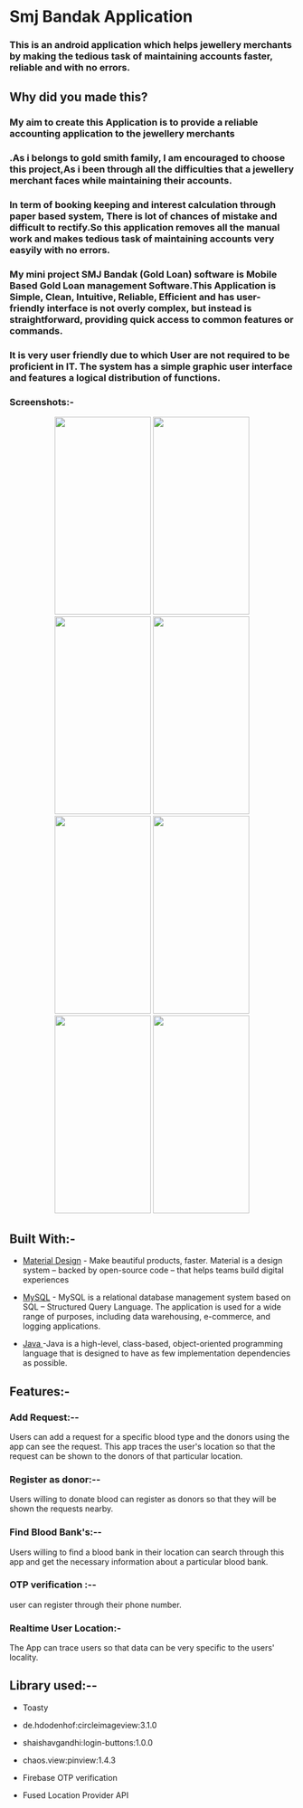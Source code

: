 # Smj Bandak Application


### This is an android application which helps jewellery merchants by making the tedious task of maintaining accounts faster, reliable and with no errors.

## Why did you made this?
### My aim to create this Application is to provide a reliable accounting application to the  jewellery merchants
### .As i belongs to gold smith family, I am encouraged to choose this project,As i been through all the difficulties that a jewellery merchant faces while maintaining their accounts. 
### In term of booking keeping and interest calculation through paper based system, There is lot of chances of mistake and difficult to rectify.So this application removes all the manual work and makes tedious task of maintaining accounts very easyily with no errors.
### My mini project SMJ Bandak (Gold Loan) software is  Mobile Based Gold Loan management Software.This Application  is Simple, Clean, Intuitive, Reliable, Efficient and has  user-friendly interface is not overly complex, but instead is straightforward, providing quick access to common features or commands.
### It is very user friendly due to which User are not required to be proficient in IT. The system has a simple graphic user interface and features a logical distribution of functions.

### Screenshots:-
<p align="center">

 <img src="https://user-images.githubusercontent.com/91082323/134227862-b5197f98-6052-48af-ad5c-72eac3c10c9d.jpg" width="170" height="350">
<img src="https://user-images.githubusercontent.com/91082323/134227917-b61967f8-5d8f-459a-9bdd-348cdc62ca63.jpg" width="170" height="350">
<img src="https://user-images.githubusercontent.com/91082323/134048197-49384eaf-fb33-4c78-8df8-46604030faa4.jpg" width="170" height="350">
<img src="https://user-images.githubusercontent.com/91082323/134048201-780a53b7-9969-428c-8770-d2491126712a.jpg" width="170" height="350">
<img src="https://user-images.githubusercontent.com/91082323/134048210-06fdf782-6a0e-439f-9048-088702b634dc.jpg" width="170" height="350">
<img src="https://user-images.githubusercontent.com/91082323/134048212-d2545388-ed5b-4ad7-b54b-6b1898773636.jpg" width="170" height="350">
<img src="https://user-images.githubusercontent.com/91082323/134048214-92714e1c-bada-48c0-9125-d4d92faaf89f.jpg" width="170" height="350">
<img src="https://user-images.githubusercontent.com/91082323/134054467-52bd3a15-3421-4972-a45c-efb4e41300ad.jpg" width="170" height="350">
</p>

## Built With:-

* [Material Design](https://material.io/) - Make beautiful products, faster. Material is a design system – backed by open-source code – that helps teams build digital experiences

* [MySQL](https://www.mysql.com/) - MySQL is a relational database management system based on SQL – Structured Query Language. The application is used for a wide range of purposes, including data warehousing, e-commerce, and logging applications.

* [Java ](https://www.java.com/en/)-Java is a high-level, class-based, object-oriented programming language that is designed to have as few implementation dependencies as possible.
## Features:-

### Add Request:--
Users can add a request for a specific blood type and the donors using the app can see the request.
This app traces the user's location so that the request can be shown to the donors of that particular location.

### Register as donor:--
Users willing to donate blood can register as donors so that they will be shown the requests nearby.

### Find Blood Bank's:--
Users willing to find a blood bank in their location can search through this app and get the necessary information about a particular blood bank.

### OTP verification :--
user can register through their phone number.

### Realtime User Location:-
The App can trace users so that data can be very specific to the users' locality.

## Library used:--

* Toasty

* de.hdodenhof:circleimageview:3.1.0

* shaishavgandhi:login-buttons:1.0.0

* chaos.view:pinview:1.4.3

* Firebase OTP verification

* Fused Location Provider API


